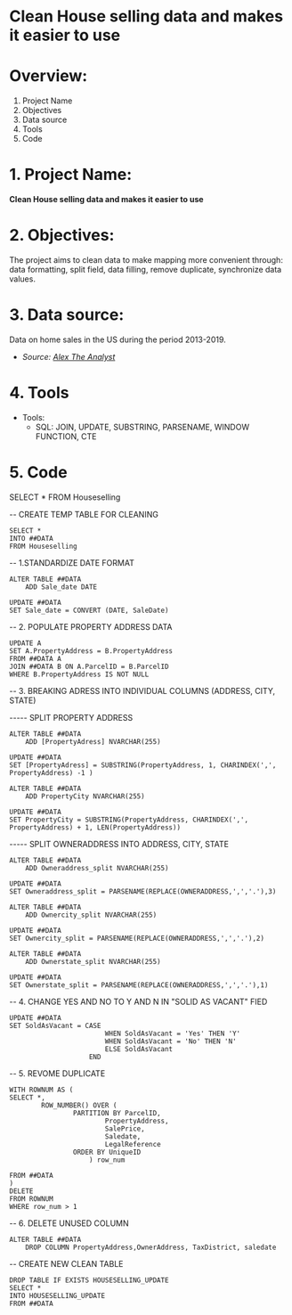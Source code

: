 # Clean House selling data and makes it easier to use

# Overview:
1. Project Name
2. Objectives
3. Data source
4. Tools
5. Code


# 1. Project Name:

**Clean House selling data and makes it easier to use**

# 2. Objectives:

The project aims to clean data to make mapping more convenient through: data formatting, split field, data filling, remove duplicate, synchronize data values.

# 3. Data source:

Data on home sales in the US during the period 2013-2019.
- *Source: [Alex The Analyst](https://github.com/AlexTheAnalyst/PortfolioProjects/blob/main/Nashville%20Housing%20Data%20for%20Data%20Cleaning.xlsx)*

# 4. Tools

- Tools:
  * SQL: JOIN, UPDATE, SUBSTRING, PARSENAME, WINDOW FUNCTION, CTE

# 5. Code
	
SELECT * 
FROM Houseselling

-- CREATE TEMP TABLE FOR CLEANING

	SELECT *
	INTO ##DATA
	FROM Houseselling

-- 1.STANDARDIZE DATE FORMAT

	ALTER TABLE ##DATA
		ADD Sale_date DATE 

	UPDATE ##DATA
	SET Sale_date = CONVERT (DATE, SaleDate)

-- 2. POPULATE PROPERTY ADDRESS DATA
	
	UPDATE A
	SET A.PropertyAddress = B.PropertyAddress
	FROM ##DATA A
	JOIN ##DATA B ON A.ParcelID = B.ParcelID
	WHERE B.PropertyAddress IS NOT NULL

-- 3. BREAKING ADRESS INTO INDIVIDUAL COLUMNS (ADDRESS, CITY, STATE)

----- SPLIT PROPERTY ADDRESS

	ALTER TABLE ##DATA
		ADD [PropertyAdress] NVARCHAR(255)

	UPDATE ##DATA
	SET [PropertyAdress] = SUBSTRING(PropertyAddress, 1, CHARINDEX(',', PropertyAddress) -1 )
	
	ALTER TABLE ##DATA
		ADD PropertyCity NVARCHAR(255)

	UPDATE ##DATA
	SET PropertyCity = SUBSTRING(PropertyAddress, CHARINDEX(',', PropertyAddress) + 1, LEN(PropertyAddress))
	
----- SPLIT OWNERADDRESS INTO ADDRESS, CITY, STATE

	ALTER TABLE ##DATA
		ADD Owneraddress_split NVARCHAR(255)
	
	UPDATE ##DATA
	SET Owneraddress_split = PARSENAME(REPLACE(OWNERADDRESS,',','.'),3)

	ALTER TABLE ##DATA
		ADD Ownercity_split NVARCHAR(255)
	
	UPDATE ##DATA
	SET Ownercity_split = PARSENAME(REPLACE(OWNERADDRESS,',','.'),2)

	ALTER TABLE ##DATA
		ADD Ownerstate_split NVARCHAR(255)
	
	UPDATE ##DATA
	SET Ownerstate_split = PARSENAME(REPLACE(OWNERADDRESS,',','.'),1)

-- 4. CHANGE YES AND NO TO Y AND N IN  "SOLID AS VACANT" FIED

	UPDATE ##DATA
	SET SoldAsVacant = CASE		
							WHEN SoldAsVacant = 'Yes' THEN 'Y'
							WHEN SoldAsVacant = 'No' THEN 'N'
							ELSE SoldAsVacant
						END

-- 5. REVOME DUPLICATE

	WITH ROWNUM AS (
	SELECT *,
			ROW_NUMBER() OVER (	
					PARTITION BY ParcelID,
							PropertyAddress,
							SalePrice,
							Saledate,
							LegalReference
					ORDER BY UniqueID
						) row_num

	FROM ##DATA
	)
	DELETE 
	FROM ROWNUM
	WHERE row_num > 1

-- 6. DELETE UNUSED COLUMN
	
	ALTER TABLE ##DATA
		DROP COLUMN PropertyAddress,OwnerAddress, TaxDistrict, saledate

-- CREATE NEW CLEAN TABLE
	
	DROP TABLE IF EXISTS HOUSESELLING_UPDATE
	SELECT *
	INTO HOUSESELLING_UPDATE
	FROM ##DATA
 
